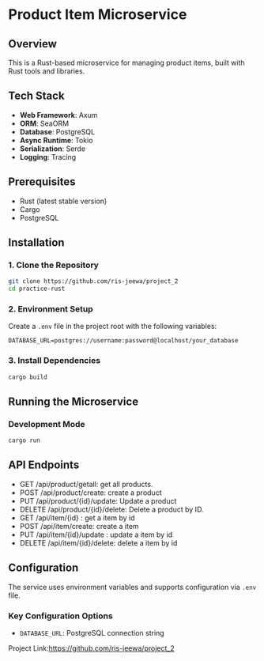 # Product Item Microservice

## Overview
This is a Rust-based microservice for managing product items, built with Rust tools and libraries.

## Tech Stack
- **Web Framework**: Axum
- **ORM**: SeaORM
- **Database**: PostgreSQL
- **Async Runtime**: Tokio
- **Serialization**: Serde
- **Logging**: Tracing

## Prerequisites
- Rust (latest stable version)
- Cargo
- PostgreSQL

## Installation

### 1. Clone the Repository
```bash
git clone https://github.com/ris-jeewa/project_2
cd practice-rust
```

### 2. Environment Setup
Create a `.env` file in the project root with the following variables:
```
DATABASE_URL=postgres://username:password@localhost/your_database
```

### 3. Install Dependencies
```bash
cargo build
```

## Running the Microservice

### Development Mode
```bash
cargo run
```

## API Endpoints
- GET /api/product/getall: get all products.
- POST /api/product/create: create a product
- PUT /api/product/{id}/update: Update a product
- DELETE /api/product/{id}/delete: Delete a product by ID.
- GET /api/item/{id} : get a item by id
- POST /api/item/create: create a item
- PUT /api/item/{id}/update : update a item by id
- DELETE /api/item/{id}/delete: delete a item by id

## Configuration
The service uses environment variables and supports configuration via `.env` file.

### Key Configuration Options
- `DATABASE_URL`: PostgreSQL connection string

Project Link:https://github.com/ris-jeewa/project_2
